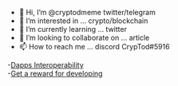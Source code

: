 - 👋 Hi, I’m @cryptodmeme twitter/telegram
- 👀 I’m interested in ... crypto/blockchain
- 🌱 I’m currently learning ... twitter
- 💞️ I’m looking to collaborate on ... article
- 📫 How to reach me ... discord CrypTod#5916

-[Dapps Interoperability](https://mirror.xyz/0x3060fd5487a9f4184dA56bA6e09F4003c204660e/AOv01gNiiBil9-QjkcVXD170anGAZetQL7-1Exup12E)<br>-[Get a reward for developing](https://app.subsocial.network/4932/get-a-reward-for-developing-21041)

<!---
cryptodmeme/cryptodmeme is a ✨ special ✨ repository because its `README.md` (this file) appears on your GitHub profile.
You can click the Preview link to take a look at your changes.
--->
